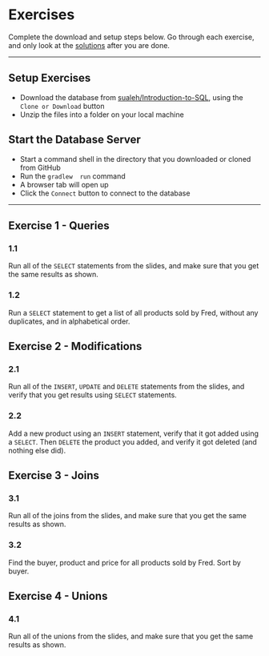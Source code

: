 # Exercises

Complete the download and setup steps below. Go through each exercise, and only look at the [solutions](Solutions.md) after you are done.

--------

## Setup Exercises

- Download the database from [sualeh/Introduction-to-SQL](https://github.com/sualeh/Introduction-to-SQL), using the `Clone or Download` button
- Unzip the files into a folder on your local machine

## Start the Database Server

- Start a command shell in the directory that you downloaded or cloned from GitHub
- Run the `gradlew  run` command
- A browser tab will open up
- Click the `Connect` button to connect to the database

--------

## Exercise 1 - Queries

### 1.1
Run all of the `SELECT` statements from the slides, and make sure that you get the same results as shown.

### 1.2
Run a `SELECT` statement to get a list of all products sold by Fred, without any duplicates, and in alphabetical order.

## Exercise 2 - Modifications

### 2.1
Run all of the `INSERT`, `UPDATE` and `DELETE` statements from the slides, and verify that you get results using `SELECT` statements.

### 2.2
Add a new product using an `INSERT` statement, verify that it got added using a `SELECT`. Then `DELETE` the product you added, and verify it got deleted (and nothing else did).

## Exercise 3 - Joins

### 3.1
Run all of the joins from the slides, and make sure that you get the same results as shown.

### 3.2
Find the buyer, product and price for all products sold by Fred. Sort by buyer.


## Exercise 4 - Unions

### 4.1
Run all of the unions from the slides, and make sure that you get the same results as shown.

